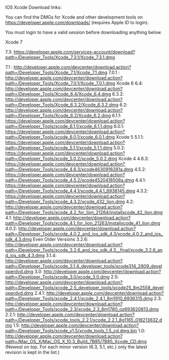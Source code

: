 IOS Xcode Download links:

You can find the DMGs for Xcode and other development tools on https://developer.apple.com/downloads/ (requires Apple ID to login).

You must login to have a valid session before downloading anything below.

Xcode 7

7.3: https://developer.apple.com/services-account/download?path=/Developer_Tools/Xcode_7.3.1/Xcode_7.3.1.dmg

7.1 : http://developer.apple.com/devcenter/download.action?path=/Developer_Tools/Xcode_7.1/Xcode_7.1.dmg
7.0.1 : http://developer.apple.com/devcenter/download.action?path=/Developer_Tools/Xcode_7.0.1/Xcode_7.0.1.dmg
Xcode 6
6.4: http://developer.apple.com/devcenter/download.action?path=/Developer_Tools/Xcode_6.4/Xcode_6.4.dmg
6.3.2: http://developer.apple.com/devcenter/download.action?path=/Developer_Tools/Xcode_6.3.2/Xcode_6.3.2.dmg
6.2: http://developer.apple.com/devcenter/download.action?path=/Developer_Tools/Xcode_6.2/Xcode_6.2.dmg
6.1.1: https://developer.apple.com/devcenter/download.action?path=/Developer_Tools/xcode_6.1.1/xcode_6.1.1.dmg
6.0.1: https://developer.apple.com/devcenter/download.action?path=/Developer_Tools/xcode_6.0.1/xcode_6.0.1.dmg
Xcode 5
5.1.1: https://developer.apple.com/devcenter/download.action?path=/Developer_Tools/xcode_5.1.1/xcode_5.1.1.dmg
5.0.2: https://developer.apple.com/devcenter/download.action?path=/Developer_Tools/xcode_5.0.2/xcode_5.0.2.dmg
Xcode 4
4.6.3: https://developer.apple.com/devcenter/download.action?path=/Developer_Tools/xcode_4.6.3/xcode4630916281a.dmg
4.5.2: https://developer.apple.com/devcenter/download.action?path=/Developer_Tools/xcode_4.5.2/xcode4520418508a.dmg
4.4.1: https://developer.apple.com/devcenter/download.action?path=/Developer_Tools/xcode_4.4.1/xcode_4.4.1_6938145.dmg
4.3.2: https://developer.apple.com/devcenter/download.action?path=/Developer_Tools/xcode_4.3.2/xcode_432_lion.dmg
4.2: http://developer.apple.com/devcenter/download.action?path=/Developer_Tools/xcode_4.2_for_lion_21264/installxcode_42_lion.dmg
4.1: http://developer.apple.com/devcenter/download.action?path=/Developer_Tools/xcode_4.1_for_lion_21263/installxcode_41_lion.dmg
4.0.2: http://developer.apple.com/devcenter/download.action?path=/Developer_Tools/xcode_4.0.2_and_ios_sdk_4.3/xcode_4.0.2_and_ios_sdk_4.3.dmg
Even Older Versions
3.2.6: http://developer.apple.com/devcenter/download.action?path=/Developer_Tools/xcode_3.2.6_and_ios_sdk_4.3__final/xcode_3.2.6_and_ios_sdk_4.3.dmg
3.1.4: http://developer.apple.com/devcenter/download.action?path=/Developer_Tools/xcode_3.1.4_developer_tools/xcode314_2809_developerdvd.dmg
3.0: http://developer.apple.com/devcenter/download.action?path=/Developer_Tools/xcode_3.0/xcode_3.0.dmg
2.5: http://developer.apple.com/devcenter/download.action?path=/Developer_Tools/xcode_2.5_developer_tools/xcode25_8m2558_developerdvd.dmg
2.4.1: http://developer.apple.com/devcenter/download.action?path=/Developer_Tools/xcode_2.4.1/xcode_2.4.1_8m1910_6936315.dmg
2.3: http://developer.apple.com/devcenter/download.action?path=/Developer_Tools/xcode_2.3/xcode_2.3_8m1780_oz693620813.dmg
2.2.1: http://developer.apple.com/devcenter/download.action?path=/Developer_Tools/xcode_tools_2.2.1/xcode_2.2.1_8g1165_018213632.dmg
1.5: http://developer.apple.com/devcenter/download.action?path=/Developer_Tools/xcode_v1.5/xcode_tools_1.5_cd.dmg.bin
1.0: http://developer.apple.com/devcenter/download.action?path=/Mac_OS_X/Mac_OS_X_10.3_Build_7B85/7B85_Xcode_CD.dmg
(Newest on top. For each minor version (6.3, 5.1, etc.) only the latest revision is kept in the list.)